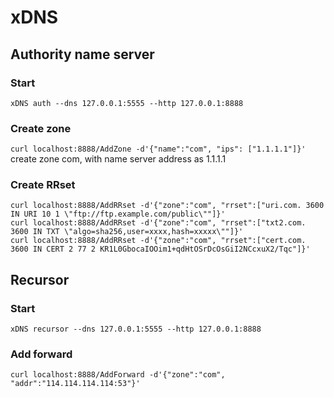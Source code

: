 # xDNS
## Authority name server
### Start
```xDNS auth --dns 127.0.0.1:5555 --http 127.0.0.1:8888```

### Create zone
```curl localhost:8888/AddZone -d'{"name":"com", "ips": ["1.1.1.1"]}'```    
create zone com, with name server address as 1.1.1.1

### Create RRset
```
curl localhost:8888/AddRRset -d'{"zone":"com", "rrset":["uri.com. 3600 IN URI 10 1 \"ftp://ftp.example.com/public\""]}'
curl localhost:8888/AddRRset -d'{"zone":"com", "rrset":["txt2.com. 3600 IN TXT \"algo=sha256,user=xxxx,hash=xxxxx\""]}'
curl localhost:8888/AddRRset -d'{"zone":"com", "rrset":["cert.com. 3600 IN CERT 2 77 2 KR1L0GbocaIOOim1+qdHtOSrDcOsGiI2NCcxuX2/Tqc"]}'
```

## Recursor
### Start
```xDNS recursor --dns 127.0.0.1:5555 --http 127.0.0.1:8888```

### Add forward
```curl localhost:8888/AddForward -d'{"zone":"com", "addr":"114.114.114.114:53"}'```
